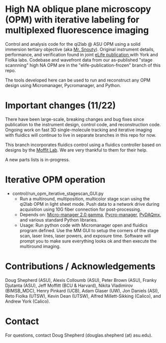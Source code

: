 # High NA oblique plane microscopy (OPM) with iterative labeling for multiplexed fluorescence imaging
Control and analysis code for the qi2lab @ ASU OPM using a solid immersion tertiary objective (aka [Mr. Snouty](https://andrewgyork.github.io/high_na_single_objective_lightsheet/)). Original instrument details, performance, and verification found in joint [eLife publication ](https://elifesciences.org/articles/57681) with York and Fiolka labs. Codebase and wavefront data from our as-published "stage scannning" high NA OPM are in the "elife-publication-frozen" branch of this repo.

The tools developed here can be used to run and reconstruct any OPM design using Micromanager, Pycromanager, and Python.

# Important changes (11/22)
There have been large-scale, breaking changes and bug fixes since publication to the instrument design, control code, and reconstruction code. Ongoing work on fast 3D single-molecule tracking and iterative imaging with fluidics will continue to live in separate branches in this repo for now.

This branch incorporates fluidics control using a fluidics controller based on designs by the [Moffit Lab](https://moffittlab.github.io/). We are very thankful to them for their help.

A new parts lists is in-progress.

# Iterative OPM operation
* control/run_opm_iterative_stagescan_GUI.py
  * Run a multiround, multiposition, multicolor stage scan using the qi2lab OPM in light sheet mode. Push data to a network drive during acquisition using 10G fiber connection for post-processing.
  * Depends on: [Micro-manager 2.0 gamma](https://micro-manager.org/wiki/Download_Micro-Manager_Latest_Release), [Pycro-manager](https://pycro-manager.readthedocs.io/en/latest/),  [PyDAQmx](https://github.com/clade/PyDAQmx), and various standard Python libraries.
  * Usage: Run python code with Micromanager open and fluidics program defined. Use the MM GUI to setup the corners of the stage scan, laser lines, laser powers, and exposure time. Software will prompt you to make sure everything looks ok and then execute the multiround imaging.

# Contributions / Acknowledgements
Doug Shepherd (ASU), Alexis Colloumb (ASU), Peter Brown (ASU), Franky Djutanta (ASU),  Jeff Moffitt (BCU & Harvard), Nikita Vladimirov (BIMSB_MDC),  Henry Pinkard (UCB), Adam Glaser (UW), Jon Daniels (ASI), Reto Fiolka (UTSW), Kevin Dean (UTSW), Alfred Millett-Sikking (Calico), and Andrew York (Calico).

# Contact
For questions, contact Doug Shepherd (douglas.shepherd (at) asu.edu).